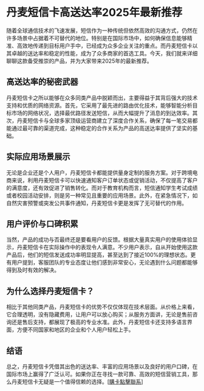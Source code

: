 # 丹麦短信卡高送达率2025年最新推荐

随着全球通信技术的飞速发展，短信作为一种传统但依然高效的沟通方式，仍然在许多场景中占据着不可替代的地位。特别是在国际市场中，如何确保信息能够精准、高效地传递到目标用户手中，已经成为众多企业关注的重点。而丹麦短信卡以其卓越的送达率和稳定的性能，成为了众多商家的首选工具。今天，我们就来详细聊聊这款备受推崇的产品，并为大家带来2025年的最新推荐。

## 高送达率的秘密武器

丹麦短信卡之所以能够在众多同类产品中脱颖而出，主要得益于其背后强大的技术支持和优质的网络资源。首先，它采用了最先进的路由优化技术，能够智能分析目标市场的网络状况，选择最优路径发送短信，从而大幅提升了消息的到达效率。其次，丹麦短信卡与全球多家顶级运营商建立了深度合作关系，确保了每一笔交易都能通过最可靠的渠道完成，这种稳定的合作关系为产品的高送达率提供了坚实的基础。

## 实际应用场景展示

无论是企业还是个人用户，丹麦短信卡都能提供量身定制的服务方案。对于跨境电商来说，利用丹麦短信卡可以快速通知客户订单状态或促销活动，不仅提高了客户的满意度，还有效促进了销售转化。而对于教育机构而言，短信通知学生考试成绩或者校园活动安排，则是另一种常见且重要的应用场景。此外，在紧急情况下，如自然灾害预警或突发公共事件通知，丹麦短信卡更是发挥了无可替代的作用。

## 用户评价与口碑积累

当然，产品的成功与否最终还是要看用户的反馈。根据大量真实用户的使用体验显示，丹麦短信卡在实际操作中的表现令人满意。不少用户表示，自从开始使用这款产品后，他们的短信发送成功率明显提高，甚至达到了接近100%的理想状态。更有用户提到，客服团队的专业态度让他们感到非常安心，无论遇到什么问题都能够得到及时有效的解决。

## 为什么选择丹麦短信卡？

相比于其他同类产品，丹麦短信卡的优势不仅仅体现在技术层面。从价格上来看，它合理透明，没有隐藏费用，让用户可以放心购买；从服务方面讲，无论是售前咨询还是售后支持，都展现了极高的专业水准。此外，丹麦短信卡还支持多语言界面，方便不同国家和地区的企业和个人用户轻松上手。

## 结语

总之，丹麦短信卡凭借其出色的送达率、丰富的应用场景以及良好的用户口碑，在国际市场上赢得了广泛认可。如果你正在寻找一款可靠、高效的短信营销工具，那么丹麦短信卡无疑是一个值得信赖的选择。[[購卡點擊聯系](https://t.me/s/SXDXQF)]